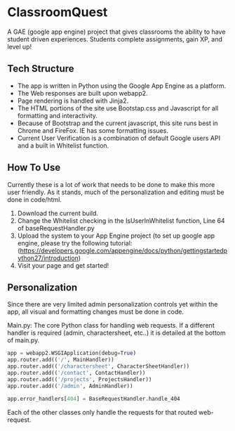 ClassroomQuest
==============

A GAE (google app engine) project that gives classrooms the ability to have student driven experiences.  Students complete assignments, gain XP, and level up!

Tech Structure
---------
* The app is written in Python using the Google App Engine as a platform.  
* The Web responses are built upon webapp2.
* Page rendering is handled with Jinja2.
* The HTML portions of the site use Bootstap.css and Javascript for all formatting and interactivity.
* Because of Bootstrap and the current javascript, this site runs best in Chrome and FireFox.  IE has some formatting issues.
* Current User Verification is a combination of default Google users API and a built in Whitelist function.


How To Use
----------
Currently these is a lot of work that needs to be done to make this more user friendly.  As it stands, much of the personalization and editing must be done in code/html.

1. Download the current build.
2. Change the Whitelist checking in the IsUserInWhitelist function, Line 64 of baseRequestHandler.py
3. Upload the system to your App Engine project (to set up google app engine, please try the following tutorial:(https://developers.google.com/appengine/docs/python/gettingstartedpython27/introduction)
4. Visit your page and get started!

Personalization
---------------
Since there are very limited admin personalization controls yet within the app, all visual and formatting changes must be done in code.

Main.py: The core Python class for handling web requests.  If a different handler is required (admin, charactersheet, etc..) it is detailed at the bottom of main.py.

```python
app = webapp2.WSGIApplication(debug=True)
app.router.add(('/', MainHandler))
app.router.add(('/charactersheet', CharacterSheetHandler))
app.router.add(('/contact', ContactHandler))
app.router.add(('/projects', ProjectsHandler))
app.router.add(('/admin', AdminHandler))

app.error_handlers[404] = BaseRequestHandler.handle_404
```

Each of the other classes only handle the requests for that routed web-request.

